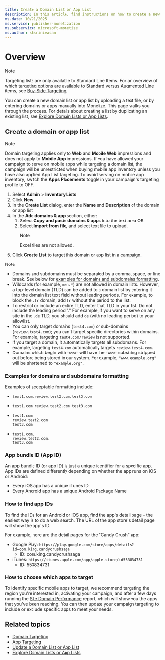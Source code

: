 ```yaml
---
title: Create a Domain List or App List
description: In this article, find instructions on how to create a new domain list or app list.
ms.date: 10/21/2025
ms.service: publisher-monetization
ms.subservice: microsoft-monetize
ms.author: shsrinivasan
---
```


# Overview

> [!NOTE]
> Targeting lists are only available to Standard Line Items. For an overview of which targeting options are available to Standard versus Augmented Line items, see [Buy-Side Targeting](buy-side-targeting.md).

You can create a new domain list or app list by uploading a text file, or by entering domains or apps manually into Monetize. This page walks you through the process. For details about creating a list by duplicating an existing list, see [Explore Domain Lists or App Lists](explore-domain-lists-or-app-lists.md).

## Create a domain or app list

> [!NOTE]
> Domain targeting applies only to **Web** and **Mobile Web** impressions and does not apply to **Mobile App** impressions. If you have allowed your campaign to serve on mobile apps while targeting a domain list, the campaign will be unrestricted when buying mobile app inventory unless you have also applied App List targeting. To avoid serving on mobile app inventory, switch the **Apps Placements** toggle in your campaign's targeting profile to OFF.
1. Select **Admin** > **Inventory Lists** 
1. Click **New** 
1. In the **Create List** dialog, enter the **Name** and **Description** of the domain or app list.
1. In the **Add domains & app** section, either:
    1. Select **Copy and paste domains & apps** into the text area OR
    1. Select **Import from file**, and select text file to upload.
        > [!NOTE]
        > Excel files are not allowed.
1. Click **Create List** to target this domain or app list in a campaign.

> [!NOTE]
> - Domains and subdomains must be separated by a comma, space, or line break. See below for [examples for domains and subdomains formatting](#examples-for-domains-and-subdomains-formatting).
> - Wildcards (for example, `msn.*`) are not allowed in domain lists. However, a top-level domain (TLD) can be added to a domain list by entering it into the domain list text field without leading periods. For example, to block the `.fr` domain, add `fr` without the period to the list.
> - To restrict or include an entire TLD, enter that TLD in your list. Do not include the leading period "." For example, if you want to serve on any site in the `.de` TLD, you should add `de` (with no leading period) to your allowlist.
> - You can only target domains (`test4.com`) or sub-domains (`review.test4.com`); you can't target specific directories within domains. For example, targeting `test4.com/review` is not supported.
> - If you target a domain, it automatically targets all subdomains. For example, targeting `test4.com` automatically targets `review.test4.com.`
> - Domains which begin with `"www"` will have the `"www"` substring stripped out before being stored in our system. For example, `"www.example.org"` will be shortened to `"example.org"`.

<!--
1. Go to **Network** > **Inventory** > **Targeting Lists**.
1. Click **Create New** > **Domain List** OR select the **Domain Lists** tab and click **+ New**.
1. In the **New Domain List** dialog, enter the **Name** and **Description** of the domain list.
1. In the **Domains** section, either:
    - Select **Enter text** and copy and paste domains into the text area OR
    - Select **Upload a file**, click **Select File**, and select text file to upload.
        > [!NOTE]
        > Excel files are not allowed.
1. Click **Save**. To target this domain list in a campaign, see [Domain Targeting](domain-targeting.md).
-->



### Examples for domains and subdomains formatting

Examples of acceptable formatting include:

- ```
  test1.com,review.test2.com,test3.com
  ```

- ```
  test1.com review.test2.com test3.com
  ```

- ```
  test1.com
  review.test2.com
  test3.com
  ```

- ```
  test1.com,
  review.test2.com,
  test3.com
  ```
<!--
## Create an app list

1. Go to **Network** > **Inventory** > **Targeting Lists**.
1. Click **Create New** > **App List** OR select the **App Lists** tab and click **+ New**.
1. In the **New App List** dialog, enter the **Name** and **Description** of the app list.
1. In the **Apps** section, either:
    - Select **Enter text** and copy and paste app IDs into the text area OR
    - Select **Upload a file**, click **Select File**, and select text file with app IDs to upload.

      > [!NOTE]
      > The app IDs should be separated by commas or line breaks.

1. Click **Save**. To target this app list in a campaign, see [App Targeting](app-targeting.md).
-->

### App bundle ID (App ID)

An app bundle ID (or app ID) is just a unique identifier for a specific app. App IDs are defined differently depending on whether the app runs on iOS or Android:

- Every iOS app has a unique iTunes ID
- Every Android app has a unique Android Package Name

### How to find app IDs

To find the IDs for an Android or IOS app, find the app's detail page - the easiest way is to do a web search. The URL of the app store's detail page will show the app's ID.

For example, here are the detail pages for the "Candy Crush" app:

- Google Play: `https://play.google.com/store/apps/details?id=com.king.candycrushsaga`
  - ID: com.king.candycrushsaga
- iTunes: `https://itunes.apple.com/app/apple-store/id553834731`
  - ID: 553834731

### How to choose which apps to target

To identify specific mobile apps to target, we recommend targeting the region you're interested in, activating your campaign, and after a few days running the [Site Domain Performance](site-domain-performance.md) report, which will show you the apps that you've been reaching. You can then update your campaign targeting to include or exclude specific apps to meet your needs.

## Related topics

- [Domain Targeting](domain-targeting.md)
- [App Targeting](app-targeting.md)
- [Update a Domain List or App List](update-a-domain-list-or-app-list.md)
- [Explore Domain Lists or App Lists](explore-domain-lists-or-app-lists.md)
